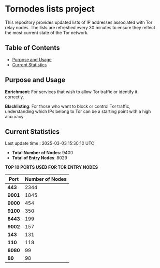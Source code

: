 # Tornodes lists project

This repository provides updated lists of IP addresses associated with Tor relay nodes. The lists are refreshed every 30 minutes to ensure they reflect the most current state of the Tor network.

## Table of Contents

- [Purpose and Usage](#purpose-and-usage)
- [Current Statistics](#current-statistics)


## Purpose and Usage

**Enrichment**: For services that wish to allow Tor traffic or identify it correctly.

**Blacklisting**: For those who want to block or control Tor traffic, understanding which IPs belong to Tor can be a starting point with a high accuracy.

## Current Statistics

Last update time : 2025-03-03 15:30:10 UTC

- **Total Number of Nodes**: 9400
- **Total of Entry Nodes**: 8029

**TOP 10 PORTS USED FOR TOR ENTRY NODES**

| **Port** | **Number of Nodes** |
|------|-----------------|
| **443**   | 2344  |
| **9001**   | 1845  |
| **9000**   | 454  |
| **9100**   | 350  |
| **8443**   | 199  |
| **9002**   | 157  |
| **143**   | 131  |
| **110**   | 118  |
| **8080**   | 99  |
| **80**   | 98  |

